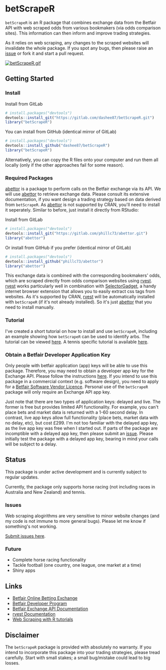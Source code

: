 betScrapeR
=======

`betScrapeR` is an R package that combines exchange data from the Betfair API with web scraped odds from various bookmakers (via odds comparison sites). This information can then inform and improve trading strategies.

As it relies on web scraping, any changes to the scraped websites will invalidate the whole package. If you spot any bugs, then please raise an [issue](https://github.com/dashee87/betScrapeR/issues) or fork it and start a pull request.

[![betScrapeR.gif](https://s10.postimg.org/on0of88o9/bet_Scrape_R.gif)](https://postimg.org/image/i9blbz3s5/)

## Getting Started

### Install

Install from GitLab

```r
# install.packages("devtools")
devtools::install_git("https://gitlab.com/dashee87/betScrapeR.git")
library("betScrapeR")
```
You can install from GitHub (identical mirror of GitLab)

```r
# install.packages("devtools")
devtools::install_github("dashee87/betScrapeR")
library("betScrapeR")
```

Alternatively, you can copy the R files onto your computer and run them all locally (only if the other approaches fail for some reason).

### Required Packages

[abettor](https://github.com/phillc73/abettor) is a package to perform calls on the Betfair exchange via its API. We will use [abettor](https://github.com/phillc73/abettor) to retrieve exchange data. Please consult its extensive documentation, if you want design a trading strategy based on data derived from `betScrapeR`. As [abettor](https://github.com/phillc73/abettor) is not supported by CRAN, you'll need to install it seperately. Similar to before, just install it directly from RStudio:

Install from GitLab

```r
# install.packages("devtools")
devtools::install_git("https://gitlab.com/phillc73/abettor.git")
library("abettor")
```
Or install from GitHub if you prefer (identical mirror of GitLab)

```r
# install.packages("devtools")
devtools::install_github("phillc73/abettor")
library("abettor")
```


This exchange data is combined with the corresponding bookmakers' odds, which are scraped directly from odds comparison websites using [rvest](https://cran.r-project.org/web/packages/rvest/rvest.pdf). [rvest](https://cran.r-project.org/web/packages/rvest/rvest.pdf) works particularly well in combination with [SelectorGadget](https://cran.r-project.org/web/packages/rvest/rvest.pdf), a handy internet browser extension that allows you to easily extract css tags from websites. As it's supported by CRAN, [rvest](https://cran.r-project.org/web/packages/rvest/rvest.pdf) will be automatically installed with `betScrapeR` (if it's not already installed). So it's just [abettor](https://github.com/phillc73/abettor) that you need to install manually.

### Tutorial

I've created a short tutorial on how to install and use `betScrapeR`, including an example showing how `betScrapeR` can be used to identify arbs. The tutorial can be viewed [here](https://github.com/dashee87/betScrapeR/blob/master/vignettes/example.Rmd). A tennis specific tutorial is available [here](https://github.com/dashee87/betScrapeR/blob/master/vignettes/tennis.md).

### Obtain a Betfair Developer Application Key

Only people with betfair application (app) keys will be able to use this package. Therefore, you may need to obtain a developer app key for the Exchange API. Please follow the instructions [here](https://developer.betfair.com/get-started/#exchange-api). If you intend to use this package in a commercial context (e.g. software design), you need to apply for a [Betfair Software Vendor Licence](https://developer.betfair.com/default/api-s-and-services/vendor-program/vendor-program-overview/). Personal use of the `betScrapeR` package will only require an Exchange API app key.

Just note that there are two types of application keys: delayed and live. The former is free but provides limited API functionality. For example, you can't place bets and market data is returned with a 1-60 second delay. In contrast, live app keys allow full functionality (place bets, market data with no delay, etc), but cost £299. I'm not too familiar with the delayed app key, as the live app key was free when I started out. If parts of the package are incomptible with a delayed app key, then please submit an [issue](https://github.com/dashee87/betScrapeR/issues). Please initially test the package with a delayed app key, bearing in mind your calls will be subject to a delay.

## Status

This package is under active development and is currently subject to regular updates.

Currently, the package only supports horse racing (not including races in Australia and New Zealand) and tennis.

### Issues

Web scraping alogirithms are very sensitive to minor website changes (and my code is not immune to more general bugs). Please let me know if something's not working.

[Submit issues here](https://github.com/dashee87/betScrapeR/issues).

### Future

* Complete horse racing functionality
* Tackle football (one country, one league, one market at a time)
* Shiny apps

## Links

* [Betfair Online Betting Exchange](https://www.betfair.com)
* [Betfair Developer Program](https://developer.betfair.com/)
* [Betfair Exchange API Documentation](http://docs.developer.betfair.com/docs/display/1smk3cen4v3lu3yomq5qye0ni)
* [rvest Documentation](https://cran.r-project.org/web/packages/rvest/rvest.pdf)
* [Web Scraping with R tutorials](http://www.r-bloggers.com/search/web%20scraping)

## Disclaimer

The `betScrapeR` package is provided with absolutely no warranty. If you intend to incorporate this package into your trading strategies, please tread carefully. Start with small stakes; a small bug/mistake could lead to big losses.

